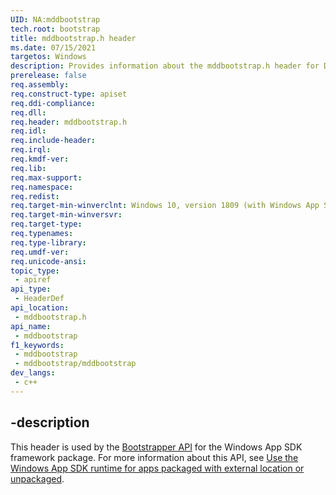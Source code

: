 ```yaml
---
UID: NA:mddbootstrap
tech.root: bootstrap
title: mddbootstrap.h header
ms.date: 07/15/2021 
targetos: Windows
description: Provides information about the mddbootstrap.h header for Dynamic Dependencies.
prerelease: false
req.assembly: 
req.construct-type: apiset
req.ddi-compliance: 
req.dll: 
req.header: mddbootstrap.h
req.idl: 
req.include-header: 
req.irql: 
req.kmdf-ver: 
req.lib: 
req.max-support: 
req.namespace: 
req.redist: 
req.target-min-winverclnt: Windows 10, version 1809 (with Windows App SDK 1.0 or later)
req.target-min-winversvr: 
req.target-type: 
req.typenames: 
req.type-library: 
req.umdf-ver: 
req.unicode-ansi: 
topic_type:
 - apiref
api_type:
 - HeaderDef
api_location:
 - mddbootstrap.h
api_name:
 - mddbootstrap
f1_keywords:
 - mddbootstrap
 - mddbootstrap/mddbootstrap
dev_langs:
 - c++
---
```


## -description

This header is used by the [Bootstrapper API](../_bootstrap/index.md) for the Windows App SDK framework package. For more information about this API, see [Use the Windows App SDK runtime for apps packaged with external location or unpackaged](/windows/apps/windows-app-sdk/use-windows-app-sdk-run-time).
